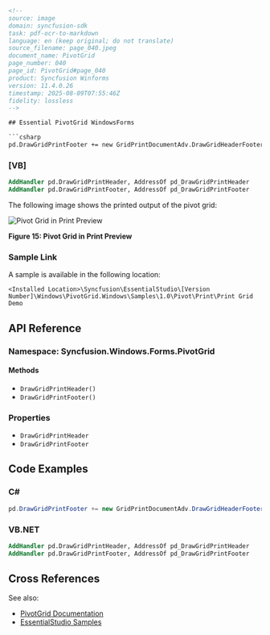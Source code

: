 ```html
<!--
source: image
domain: syncfusion-sdk
task: pdf-ocr-to-markdown
language: en (keep original; do not translate)
source_filename: page_040.jpeg
document_name: PivotGrid
page_number: 040
page_id: PivotGrid#page_040
product: Syncfusion Winforms
version: 11.4.0.26
timestamp: 2025-08-09T07:55:46Z
fidelity: lossless
-->

## Essential PivotGrid WindowsForms

```csharp
pd.DrawGridPrintFooter += new GridPrintDocumentAdv.DrawGridHeaderFooterEventHandler(pd_DrawGridPrintFooter);
```

### [VB]

```vb
AddHandler pd.DrawGridPrintHeader, AddressOf pd_DrawGridPrintHeader
AddHandler pd.DrawGridPrintFooter, AddressOf pd_DrawGridPrintFooter
```

The following image shows the printed output of the pivot grid:

![Pivot Grid in Print Preview](https://i.imgur.com/unclear.jpg)

**Figure 15: Pivot Grid in Print Preview**

### Sample Link

A sample is available in the following location:

```
<Installed Location>\Syncfusion\EssentialStudio\[Version Number]\Windows\PivotGrid.Windows\Samples\1.0\Pivot\Print\Print Grid Demo
```

## API Reference

### Namespace: Syncfusion.Windows.Forms.PivotGrid

#### Methods
- `DrawGridPrintHeader()`
- `DrawGridPrintFooter()`

### Properties
- `DrawGridPrintHeader`
- `DrawGridPrintFooter`

## Code Examples

### C#

```csharp
pd.DrawGridPrintFooter += new GridPrintDocumentAdv.DrawGridHeaderFooterEventHandler(pd_DrawGridPrintFooter);
```

### VB.NET

```vb
AddHandler pd.DrawGridPrintHeader, AddressOf pd_DrawGridPrintHeader
AddHandler pd.DrawGridPrintFooter, AddressOf pd_DrawGridPrintFooter
```

## Cross References

See also:

- [PivotGrid Documentation](https://www.syncfusion.com/documentation/windowsforms/pivotgrid)
- [EssentialStudio Samples](https://www.syncfusion.com/downloads/community-edition/latest)

<!-- tags: PivotGrid, WindowsForms, Print, Grid, Syncfusion, 11.4.0.26 keywords: PivotGrid, Print, DrawGridPrintFooter, DrawGridPrintHeader -->
```
